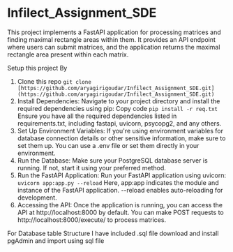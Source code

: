 # Infilect_Assignment_SDE
This project implements a FastAPI application for processing matrices and finding maximal rectangle areas within them. It provides an API endpoint where users can submit matrices, and the application returns the maximal rectangle area present within each matrix.

Setup this project By 
1. Clone this repo
`git clone [https://github.com/aryagirigoudar/Infilect_Assignment_SDE.git](https://github.com/aryagirigoudar/Infilect_Assignment_SDE.git)`
2. Install Dependencies:
Navigate to your project directory and install the required dependencies using pip:
Copy code
`pip install -r req.txt`
Ensure you have all the required dependencies listed in requirements.txt, including fastapi, uvicorn, psycopg2, and any others.
3. Set Up Environment Variables:
If you're using environment variables for database connection details or other sensitive information, make sure to set them up. You can use a .env file or set them directly in your environment.
4. Run the Database:
Make sure your PostgreSQL database server is running. If not, start it using your preferred method.
5. Run the FastAPI Application:
Run your FastAPI application  using uvicorn:
`uvicorn app:app.py --reload`
Here, app:app indicates the module and instance of the FastAPI application. --reload enables auto-reloading for development.
6. Accessing the API:
Once the application is running, you can access the API at http://localhost:8000 by default. You can make POST requests to http://localhost:8000/execute/ to process matrices.

For Database table Structure
I have included .sql file download and install pgAdmin 
and import using sql file 
